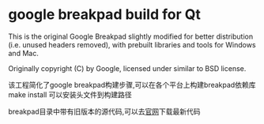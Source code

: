 # google breakpad build for Qt

This is the original Google Breakpad slightly modified for better distribution
(i.e. unused headers removed), with prebuilt libraries and tools for Windows and Mac.

Originally copyright (C) by Google, licensed under similar to BSD license.

该工程简化了google breakpad构建步骤,可以在各个平台上构建breakpad依赖库
make install 可以安装头文件到构建路径

breakpad目录中带有旧版本的源代码,可以去[官网](https://github.com/google/breakpad)下载最新代码